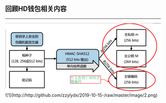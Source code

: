 <h2>回顾HD钱包相关内容</h2>
<hr/>
<img src="http://github.com/zzylydx/2019-10-15-/raw/master/image/2.png">
![1](http://http://github.com/zzylydx/2019-10-15-/raw/master/image/2.png)
